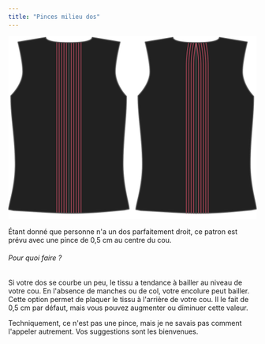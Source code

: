 ```yaml
---
title: "Pinces milieu dos"
---
```


![Pince milieu dos](centerbackdart.svg)

Étant donné que personne n'a un dos parfaitement droit, ce patron est prévu avec une pince de 0,5 cm au centre du cou.

<Note>

###### Pour quoi faire ?

Si votre dos se courbe un peu, le tissu a tendance à bailler au niveau de votre cou. En l'absence de manches ou de col, votre encolure peut bailler.
Cette option permet de plaquer le tissu à l'arrière de votre cou. Il le fait de 0,5 cm par défaut, mais vous pouvez augmenter ou diminuer cette valeur.

Techniquement, ce n'est pas une pince, mais je ne savais pas comment l'appeler autrement. Vos suggestions sont les bienvenues.

</Note>




